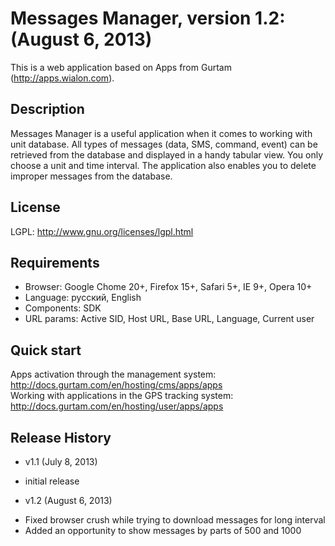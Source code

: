 # Messages Manager, version 1.2: (August 6, 2013)
This is a web application based on Apps from Gurtam (http://apps.wialon.com).

## Description
Messages Manager is a useful application when it comes to working with unit database. All types of messages (data, SMS, command, event) can be retrieved from the database and displayed in a handy tabular view. You only choose a unit and time interval. The application also enables you to delete improper messages from the database.

## License
LGPL: http://www.gnu.org/licenses/lgpl.html

## Requirements
 * Browser: Google Chome 20+, Firefox 15+, Safari 5+, IE 9+, Opera 10+
 * Language: русский, English
 * Components: SDK
 * URL params: Active SID, Host URL, Base URL, Language, Current user

## Quick start
Apps activation through the management system: http://docs.gurtam.com/en/hosting/cms/apps/apps  
Working with applications in the GPS tracking system: http://docs.gurtam.com/en/hosting/user/apps/apps

## Release History
 * v1.1 (July 8, 2013)  
- initial release

 * v1.2 (August 6, 2013)  
- Fixed browser crush while trying to download messages for long interval
- Added an opportunity to show messages by parts of 500 and 1000

